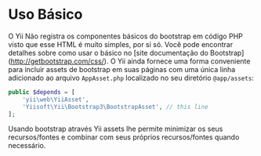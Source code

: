 Uso Básico
===========

O Yii Não registra os componentes básicos do bootstrap em código PHP visto que esse HTML é muito simples, por si só. 
Você pode encontrar detalhes sobre como usar o básico no [site documentação do Bootstrap] (http://getbootstrap.com/css/). O Yii ainda fornece uma
forma conveniente para incluir assets de bootstrap em suas páginas com uma única linha adicionado ao arquivo `AppAsset.php` localizado no seu 
diretório `@app/assets`:

```php
public $depends = [
    'yii\web\YiiAsset',
    'Yiisoft\Yii\Bootstrap3\BootstrapAsset', // this line
];
```

Usando bootstrap através Yii assets lhe permite minimizar os seus recursos/fontes e combinar com seus próprios recursos/fontes quando
necessário.
